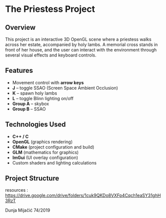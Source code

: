 # The Priestess Project

## Overview
This project is an interactive 3D OpenGL scene where a priestess walks across her estate, accompanied by holy lambs. A memorial cross stands in front of her house, and the user can interact with the environment through several visual effects and keyboard controls.

## Features
- Movement control with **arrow keys**
- **J** – toggle SSAO (Screen Space Ambient Occlusion)
- **K** – spawn holy lambs
- **L** – toggle Blinn lighting on/off
- **Group A** – skybox
- **Group B** – SSAO

## Technologies Used
- **C++ / C**
- **OpenGL** (graphics rendering)
- **CMake** (project configuration and build)
- **GLM** (mathematics for graphics)
- **ImGui** (UI overlay configuration)
- Custom shaders and lighting calculations

## Project Structure

resources : https://drive.google.com/drive/folders/1cuk9QKDo8VXFp4Cqch1eaSY31ghH3RzT

Dunja Mijačić 74/2019
